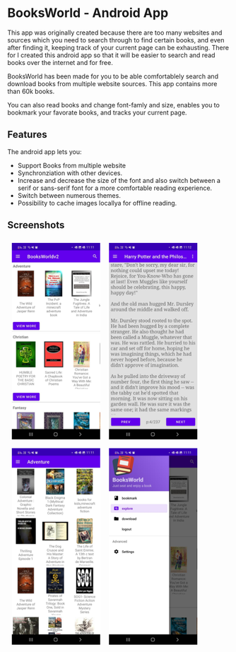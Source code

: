 # BooksWorld - Android App
This app was originally created because there are too many websites and sources which you need to search through to find certain books, and even after finding it, keeping track of your current page can be exhausting. There for I created this android app so that it will be easier to search and read books over the internet and for free.

BooksWorld has been made for you to be able comfortablely search and download books from multiple website sources. 
This app contains more than 60k books. 

You can also read books and change font-famly and size, enables you to bookmark your favorate books, and tracks your current page.
## Features

The android app lets you:
- Support Books from multiple website
- Synchronziation with other devices.
- Increase and decrease the size of the font and also switch between a serif or sans-serif font for a more comfortable reading experience.
- Switch between numerous themes.
- Possibility to cache images locallya for offline reading.

## Screenshots
[<img src="/images/explore.jpeg" align="left"
width="200"
    hspace="10" vspace="10">](/images/explore.jpeg)

[<img src="/images/bookmark.jpeg" align="left"
width="200"
    hspace="10" vspace="10">](/images/bookmark.jpeg)

[<img src="/images/category.jpeg" align="left"
width="200"
    hspace="10" vspace="10">](/images/category.jpeg)

[<img src="/images/settings.jpeg" align="left"
width="200"
    hspace="10" vspace="10">](/images/settings.jpeg)

